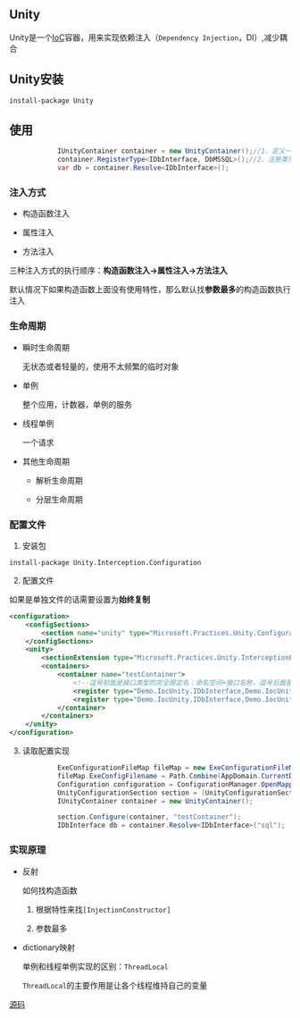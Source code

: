 ## Unity

Unity是一个[IoC]()容器，用来实现依赖注入（```Dependency Injection```，DI）,减少耦合


## Unity安装

```shell
install-package Unity
```

## 使用

```c#
            IUnityContainer container = new UnityContainer();//1、定义一个空容器
            container.RegisterType<IDbInterface, DbMSSQL>();//2、注册类型，表示遇到IDbInterface的类型，创建DbMSSQL的实例
            var db = container.Resolve<IDbInterface>();

```



### 注入方式

* 构造函数注入

* 属性注入

* 方法注入

三种注入方式的执行顺序：**构造函数注入->属性注入->方法注入**

默认情况下如果构造函数上面没有使用特性，那么默认找**参数最多**的构造函数执行注入

### 生命周期

* 瞬时生命周期

    无状态或者轻量的，使用不太频繁的临时对象

* 单例

    整个应用，计数器，单例的服务

* 线程单例

    一个请求

* 其他生命周期

    * 解析生命周期

    * 分层生命周期

### 配置文件

1. 安装包

```shell
install-package Unity.Interception.Configuration
```

2. 配置文件

如果是单独文件的话需要设置为**始终复制**

```xml
<configuration>
	<configSections>
		<section name="unity" type="Microsoft.Practices.Unity.Configuration.UnityConfigurationSection, Unity.Configuration"/>
	</configSections>
	<unity>
		<sectionExtension type="Microsoft.Practices.Unity.InterceptionExtension.Configuration.InterceptionConfigurationExtension, Unity.Interception.Configuration"/>
		<containers>
			<container name="testContainer">
				<!--逗号前面是接口类型的完全限定名：命名空间+接口名称，逗号后面是DLL文件的名称 name解决同一个接口不同实例问题-->
				<register type="Demo.IocUnity.IDbInterface,Demo.IocUnity" mapTo="Demo.IocUnity.DbMSSQL, Demo.IocUnity" name="sql"/>
				<register type="Demo.IocUnity.IDbInterface,Demo.IocUnity" mapTo="Demo.IocUnity.DbOracle, Demo.IocUnity" name="oracle"/>
			</container>
		</containers>
	</unity>
</configuration>

```

3. 读取配置实现

```c#
            ExeConfigurationFileMap fileMap = new ExeConfigurationFileMap();
            fileMap.ExeConfigFilename = Path.Combine(AppDomain.CurrentDomain.BaseDirectory + "Unity.config");//找配置文件的路径
            Configuration configuration = ConfigurationManager.OpenMappedExeConfiguration(fileMap, ConfigurationUserLevel.None);
            UnityConfigurationSection section = (UnityConfigurationSection)configuration.GetSection(UnityConfigurationSection.SectionName);
            IUnityContainer container = new UnityContainer();

            section.Configure(container, "testContainer");
            IDbInterface db = container.Resolve<IDbInterface>("sql");

```

### 实现原理

* 反射

    如何找构造函数

    1. 根据特性来找```[InjectionConstructor]```

    2. 参数最多
    
* dictionary映射

    单例和线程单例实现的区别：```ThreadLocal```

    ```ThreadLocal```的主要作用是让各个线程维持自己的变量


[源码](https://github.com/thomerson/Demo/tree/main/Dotnet/Demo.IocUnity)

